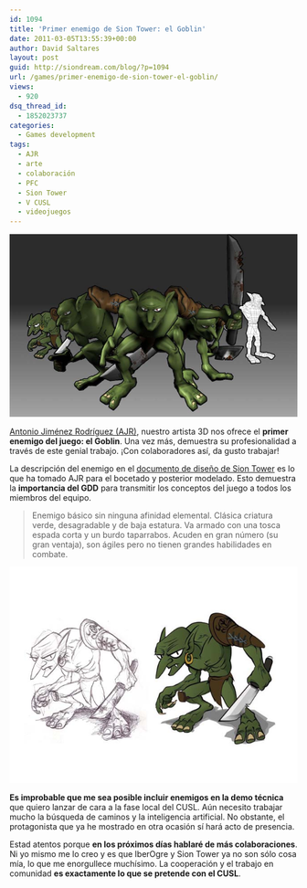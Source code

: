 ```yaml
---
id: 1094
title: 'Primer enemigo de Sion Tower: el Goblin'
date: 2011-03-05T13:55:39+00:00
author: David Saltares
layout: post
guid: http://siondream.com/blog/?p=1094
url: /games/primer-enemigo-de-sion-tower-el-goblin/
views:
  - 920
dsq_thread_id:
  - 1852023737
categories:
  - Games development
tags:
  - AJR
  - arte
  - colaboración
  - PFC
  - Sion Tower
  - V CUSL
  - videojuegos
---
```


![goblin-collage.jpg](/img/sion-tower/collage-goblin.jpg)

[Antonio Jiménez Rodríguez (AJR)](http://ajr-portafolio.blogspot.com/), nuestro artista 3D nos ofrece el **primer enemigo del juego: el Goblin**. Una vez más, demuestra su profesionalidad a través de este genial trabajo. ¡Con colaboradores así, da gusto trabajar!

La descripción del enemigo en el [documento de diseño de Sion Tower](/proyectos/pfc/sion-tower/primera-version-del-gdd-de-sion-tower/ "Primera versión del GDD de Sion Tower") es lo que ha tomado AJR para el bocetado y posterior modelado. Esto demuestra la **importancia del GDD** para transmitir los conceptos del juego a todos los miembros del equipo.

> Enemigo básico sin ninguna afinidad elemental. Clásica criatura verde, desagradable y de baja estatura. Va armado con una tosca espada corta y un burdo taparrabos. Acuden en gran número (su gran ventaja), son ágiles pero no tienen grandes habilidades en combate. 

![goblin-boceto.jpg](/img/sion-tower/boceto-goblin.jpg)

**Es improbable que me sea posible incluir enemigos en la demo técnica** que quiero lanzar de cara a la fase local del CUSL. Aún necesito trabajar mucho la búsqueda de caminos y la inteligencia artificial. No obstante, el protagonista que ya he mostrado en otra ocasión sí hará acto de presencia.

Estad atentos porque **en los próximos días hablaré de más colaboraciones**. Ni yo mismo me lo creo y es que IberOgre y Sion Tower ya no son sólo cosa mía, lo que me enorgullece muchísimo. La cooperación y el trabajo en comunidad **es exactamente lo que se pretende con el CUSL**.